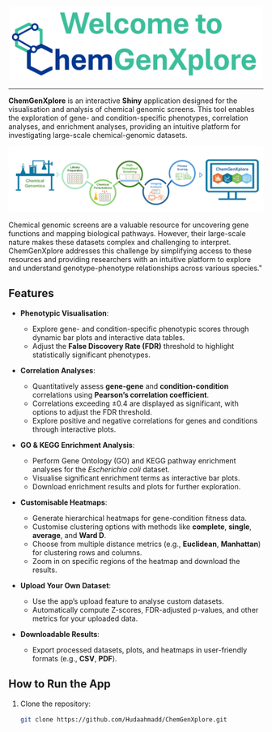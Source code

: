 <p align="center">
  <img src="www/logo.png" alt="Logo" width="500">
</p>


___

**ChemGenXplore** is an interactive **Shiny** application designed for the visualisation and analysis of chemical genomic screens. This tool enables the exploration of gene- and condition-specific phenotypes, correlation analyses, and enrichment analyses, providing an intuitive platform for investigating large-scale chemical-genomic datasets.

![Overview Figure](www/overview_figure.png)


Chemical genomic screens are a valuable resource for uncovering gene functions and mapping biological pathways. However, their large-scale nature makes these datasets complex and challenging to interpret. ChemGenXplore addresses this challenge by simplifying access to these resources and providing researchers with an intuitive platform to explore and understand genotype-phenotype relationships across various species."


## Features

- **Phenotypic Visualisation**:
  - Explore gene- and condition-specific phenotypic scores through dynamic bar plots and interactive data tables.
  - Adjust the **False Discovery Rate (FDR)** threshold to highlight statistically significant phenotypes.

- **Correlation Analyses**:
  - Quantitatively assess **gene-gene** and **condition-condition** correlations using **Pearson’s correlation coefficient**.
  - Correlations exceeding ±0.4 are displayed as significant, with options to adjust the FDR threshold.
  - Explore positive and negative correlations for genes and conditions through interactive plots.

- **GO & KEGG Enrichment Analysis**:
  - Perform Gene Ontology (GO) and KEGG pathway enrichment analyses for the *Escherichia coli* dataset.
  - Visualise significant enrichment terms as interactive bar plots.
  - Download enrichment results and plots for further exploration.

- **Customisable Heatmaps**:
  - Generate hierarchical heatmaps for gene-condition fitness data.
  - Customise clustering options with methods like **complete**, **single**, **average**, and **Ward D**.
  - Choose from multiple distance metrics (e.g., **Euclidean**, **Manhattan**) for clustering rows and columns.
  - Zoom in on specific regions of the heatmap and download the results.

- **Upload Your Own Dataset**:
  - Use the app’s upload feature to analyse custom datasets.
  - Automatically compute Z-scores, FDR-adjusted p-values, and other metrics for your uploaded data.

- **Downloadable Results**:
  - Export processed datasets, plots, and heatmaps in user-friendly formats (e.g., **CSV**, **PDF**).


## How to Run the App

1. Clone the repository:
   ```bash
   git clone https://github.com/Hudaahmadd/ChemGenXplore.git

